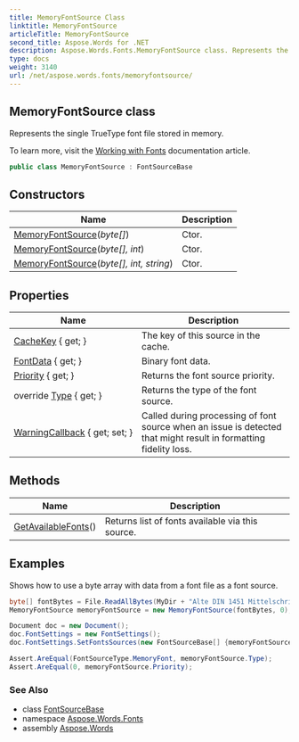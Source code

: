 ```yaml
---
title: MemoryFontSource Class
linktitle: MemoryFontSource
articleTitle: MemoryFontSource
second_title: Aspose.Words for .NET
description: Aspose.Words.Fonts.MemoryFontSource class. Represents the single TrueType font file stored in memory in C#.
type: docs
weight: 3140
url: /net/aspose.words.fonts/memoryfontsource/
---
```

## MemoryFontSource class

Represents the single TrueType font file stored in memory.

To learn more, visit the [Working with Fonts](https://docs.aspose.com/words/net/working-with-fonts/) documentation article.

```csharp
public class MemoryFontSource : FontSourceBase
```

## Constructors

| Name | Description |
| --- | --- |
| [MemoryFontSource](memoryfontsource/#constructor)(*byte[]*) | Ctor. |
| [MemoryFontSource](memoryfontsource/#constructor_1)(*byte[], int*) | Ctor. |
| [MemoryFontSource](memoryfontsource/#constructor_2)(*byte[], int, string*) | Ctor. |

## Properties

| Name | Description |
| --- | --- |
| [CacheKey](../../aspose.words.fonts/memoryfontsource/cachekey/) { get; } | The key of this source in the cache. |
| [FontData](../../aspose.words.fonts/memoryfontsource/fontdata/) { get; } | Binary font data. |
| [Priority](../../aspose.words.fonts/fontsourcebase/priority/) { get; } | Returns the font source priority. |
| override [Type](../../aspose.words.fonts/memoryfontsource/type/) { get; } | Returns the type of the font source. |
| [WarningCallback](../../aspose.words.fonts/fontsourcebase/warningcallback/) { get; set; } | Called during processing of font source when an issue is detected that might result in formatting fidelity loss. |

## Methods

| Name | Description |
| --- | --- |
| [GetAvailableFonts](../../aspose.words.fonts/fontsourcebase/getavailablefonts/)() | Returns list of fonts available via this source. |

## Examples

Shows how to use a byte array with data from a font file as a font source.

```csharp
byte[] fontBytes = File.ReadAllBytes(MyDir + "Alte DIN 1451 Mittelschrift.ttf");
MemoryFontSource memoryFontSource = new MemoryFontSource(fontBytes, 0);

Document doc = new Document();
doc.FontSettings = new FontSettings();
doc.FontSettings.SetFontsSources(new FontSourceBase[] {memoryFontSource});

Assert.AreEqual(FontSourceType.MemoryFont, memoryFontSource.Type);
Assert.AreEqual(0, memoryFontSource.Priority);
```

### See Also

* class [FontSourceBase](../fontsourcebase/)
* namespace [Aspose.Words.Fonts](../../aspose.words.fonts/)
* assembly [Aspose.Words](../../)
